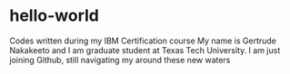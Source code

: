 # hello-world
Codes written during my IBM Certification course
My name is Gertrude Nakakeeto and I am graduate student at Texas Tech University. 
I am just joining Github, still navigating my around these new waters
